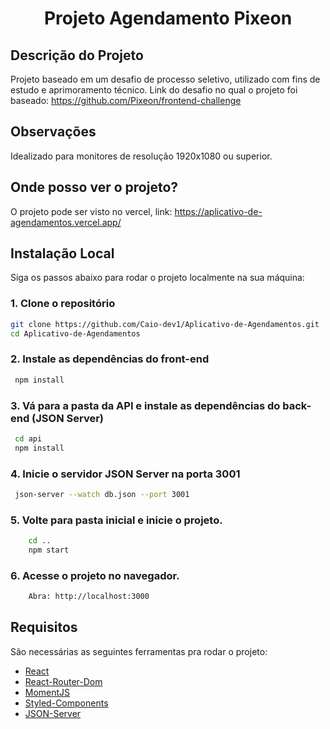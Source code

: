 <h1 align="center">Projeto Agendamento Pixeon</h1>

## Descrição do Projeto

Projeto baseado em um desafio de processo seletivo, utilizado com fins de estudo e aprimoramento técnico.
Link do desafio no qual o projeto foi baseado: https://github.com/Pixeon/frontend-challenge

## Observações

Idealizado para monitores de resolução 1920x1080 ou superior.

## Onde posso ver o projeto?

O projeto pode ser visto no vercel, link: https://aplicativo-de-agendamentos.vercel.app/

## Instalação Local

Siga os passos abaixo para rodar o projeto localmente na sua máquina:

### 1. Clone o repositório

```bash
git clone https://github.com/Caio-dev1/Aplicativo-de-Agendamentos.git
cd Aplicativo-de-Agendamentos
```

### 2. Instale as dependências do front-end

```bash
 npm install
```

### 3. Vá para a pasta da API e instale as dependências do back-end (JSON Server)

```bash
 cd api
 npm install
```

### 4. Inicie o servidor JSON Server na porta 3001

```bash
 json-server --watch db.json --port 3001
```

### 5. Volte para pasta inicial e inicie o projeto.

```sh
    cd ..
    npm start
```

### 6. Acesse o projeto no navegador.

```sh
    Abra: http://localhost:3000
```

## Requisitos

São necessárias as seguintes ferramentas pra rodar o projeto:

- [React](https://pt-br.reactjs.org/)
- [React-Router-Dom](https://v5.reactrouter.com/web/guides/quick-start)
- [MomentJS](https://momentjs.com/)
- [Styled-Components](https://styled-components.com/)
- [JSON-Server](https://www.npmjs.com/package/json-server)
